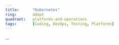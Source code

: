 ```yaml
---
title:      "Kubernetes"
ring:       adopt
quadrant:   platforms-and-operations
tags:       [Coding, DevOps, Testing, Platforms]
---
```

...